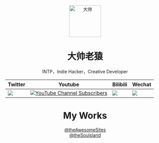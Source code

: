 <div align=center>

<img alt="大帅" src="https://p6-passport.byteacctimg.com/img/user-avatar/aed661aae79b90d27a304ddd0b8890d6~300x300.image" width=100 />

# 大帅老猿
INTP，Indie Hacker，Creative Developer

| Twitter | Youtube | Bilibili | Wechat | 
| - | - | - | - |
| [![](https://img.shields.io/twitter/url/https/twitter.com/ezshine.svg?style=social&label=Follow%20%40ezshine)](https://twitter.com/ezshine) | [![YouTube Channel Subscribers](https://img.shields.io/youtube/channel/subscribers/UCNxA8E0jYm1vGTz0otLh4Lg)](https://youtube.com/@ezshine) | [![](https://img.shields.io/badge/dynamic/json?labelColor=FE7398&logo=bilibili&logoColor=white&label=哔哩哔哩&color=00aeec&query=%24.data.totalSubs&url=https%3A%2F%2Fapi.spencerwoo.com%2Fsubstats%2F%3Fsource%3Dbilibili%26queryKey%3D422646817)](https://space.bilibili.com/422646817) | [![](https://img.shields.io/badge/-%E5%A4%A7%E5%B8%85%E8%80%81%E7%8C%BF-07c160?logo=wechat&logoColor=white&label=公众号)](https://open.weixin.qq.com/qr/code?username=ezfullstack) |

# My Works

[@theAwesomeSites](https://www.youtube.com/@awesomesites)  
[@theSoulsland](https://www.x.com/@thesoulsland)
